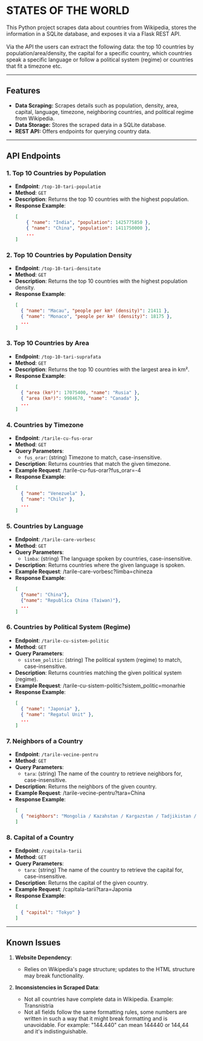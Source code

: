 # **STATES OF THE WORLD**

This Python project scrapes data about countries from Wikipedia, stores the information in a SQLite database, and exposes it via a Flask REST API. <br><br>
Via the API the users can extract the following data: the top 10 countries by population/area/density, the capital for a specific country, which countries speak a specific language or follow a political system (regime) or countries that fit a timezone etc.

---

## **Features**

- **Data Scraping:**
  Scrapes details such as population, density, area, capital, language, timezone, neighboring countries, and political regime from Wikipedia.
- **Data Storage:**
  Stores the scraped data in a SQLite database.
- **REST API:**
  Offers endpoints for querying country data.

---

## **API Endpoints**

### **1. Top 10 Countries by Population**
- **Endpoint**: `/top-10-tari-populatie`
- **Method**: `GET`
- **Description**: Returns the top 10 countries with the highest population.
- **Response Example**:
  ```json
  [
      { "name": "India", "population": 1425775850 },
      { "name": "China", "population": 1411750000 },
      ...
  ]
  ```

### **2. Top 10 Countries by Population Density**
- **Endpoint**: `/top-10-tari-densitate`
- **Method**: `GET`
- **Description**: Returns the top 10 countries with the highest population density.
- **Response Example**:
  ```json
  [
    { "name": "Macau", "people per km² (density)": 21411 },
    { "name": "Monaco", "people per km² (density)": 18175 },
    ...
  ]
  ```

### **3. Top 10 Countries by Area**
- **Endpoint**: `/top-10-tari-suprafata`
- **Method**: `GET`
- **Description**: Returns the top 10 countries with the largest area in km².
- **Response Example**:
  ```json
  [
    { "area (km²)": 17075400, "name": "Rusia" },
    { "area (km²)": 9984670, "name": "Canada" },
    ...
  ]
  ```


### **4. Countries by Timezone**
- **Endpoint**: `/tarile-cu-fus-orar`
- **Method**: `GET`
- **Query Parameters**:
    - `fus_orar`: (string) Timezone to match, case-insensitive.
- **Description**: Returns countries that match the given timezone.
- **Example Request**: /tarile-cu-fus-orar?fus_orar=-4
- **Response Example**:
  ```json
  [
    { "name": "Venezuela" },
    { "name": "Chile" },
    ...
  ]
  ```

### **5. Countries by Language**
- **Endpoint**: `/tarile-care-vorbesc`
- **Method**: `GET`
- **Query Parameters**:
    - `limba`: (string) The language spoken by countries, case-insensitive.
- **Description**: Returns countries where the given language is spoken.
- **Example Request**: /tarile-care-vorbesc?limba=chineza
- **Response Example**:
  ```json
  [
    {"name": "China"},
    {"name": "Republica China (Taiwan)"},
    ...
  ]
  ```

### **6. Countries by Political System (Regime)**
- **Endpoint**: `/tarile-cu-sistem-politic`
- **Method**: `GET`
- **Query Parameters**:
    - `sistem_politic`: (string) The political system (regime) to match, case-insensitive.
- **Description**: Returns countries matching the given political system (regime).
- **Example Request**: /tarile-cu-sistem-politic?sistem_politic=monarhie
- **Response Example**:
  ```json
  [
    { "name": "Japonia" },
    { "name": "Regatul Unit" },
    ...
  ]
  ```

### **7. Neighbors of a Country**
- **Endpoint**: `/tarile-vecine-pentru`
- **Method**: `GET`
- **Query Parameters**:
    - `tara`: (string) The name of the country to retrieve neighbors for, case-insensitive.
- **Description**: Returns the neighbors of the given country.
- **Example Request**: /tarile-vecine-pentru?tara=China
- **Response Example**:
  ```json
  [
    { "neighbors": "Mongolia / Kazahstan / Kargazstan / Tadjikistan / Pakistan / India / Nepal / Bhutan / Myanmar / Laos / Vietnam / Rusia / Coreea de Nord / Afganistan / Coreea de Sud / Japonia" }
  ]
  ```

### **8. Capital of a Country**
- **Endpoint**: `/capitala-tarii`
- **Method**: `GET`
- **Query Parameters**:
    - `tara`: (string) The name of the country to retrieve the capital for, case-insensitive.
- **Description**: Returns the capital of the given country.
- **Example Request**: /capitala-tarii?tara=Japonia
- **Response Example**:
  ```json
  [
    { "capital": "Tokyo" }
  ]
  ```
  
---

## **Known Issues**

1. **Website Dependency**:
   - Relies on Wikipedia's page structure; updates to the HTML structure may break functionality.
   
2. **Inconsistencies in Scraped Data**:
   - Not all countries have complete data in Wikipedia. Example: Transnistria
   - Not all fields follow the same formatting rules, some numbers are written in such a way that it might break formatting and is unavoidable. For example: "144.440" can mean 144440 or 144,44 and it's indistinguishable.
